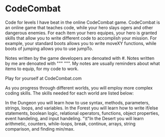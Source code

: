 # CodeCombat
Code for levels I have beat in the online CodeCombat game. 
CodeCombat is an online game that teaches code, while your hero slays ogers and other dangerous enemies.
For each item your hero equipes, your hero is granted skills that allow you to write different code to accomplish your mission. 
For example, your standard boots allows you to write moveXY functions, while boots of jumping allows you to use jumpTo.

Notes written by the game developers are denoated with #. 
Notes written by me are denoated with """ """. 
My notes are usually reminders about what items to equip, for my code to work. 

Play for yourself at CodeCombat.com 

As you progress through different worlds, you will employ more complex coding skills. The skills needed for each world are listed below: 

In the Dungeon you will learn how to use syntax, methods, parameters, strings, loops, and variables. 
In the Forest you will learn how to write if/else statements, boolean logic, relational operators, functions, object properties, event handeling, and input handeling. 
"\t"In the Desert you will learn arithmetic, counters, while-loops, break, continue, arrays, string comparison, and finding min/max. 
